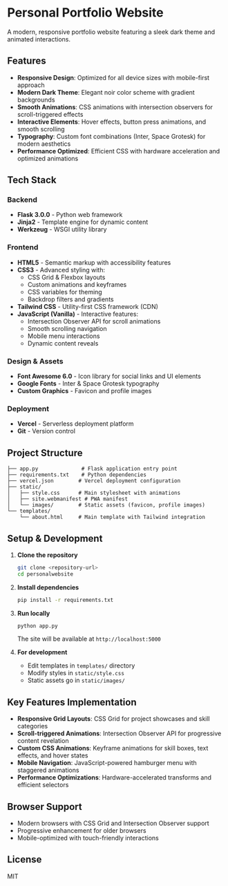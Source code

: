 # Personal Portfolio Website

A modern, responsive portfolio website featuring a sleek dark theme and animated interactions.

## Features
- **Responsive Design**: Optimized for all device sizes with mobile-first approach
- **Modern Dark Theme**: Elegant noir color scheme with gradient backgrounds
- **Smooth Animations**: CSS animations with intersection observers for scroll-triggered effects
- **Interactive Elements**: Hover effects, button press animations, and smooth scrolling
- **Typography**: Custom font combinations (Inter, Space Grotesk) for modern aesthetics
- **Performance Optimized**: Efficient CSS with hardware acceleration and optimized animations

## Tech Stack

### Backend
- **Flask 3.0.0** - Python web framework
- **Jinja2** - Template engine for dynamic content
- **Werkzeug** - WSGI utility library

### Frontend
- **HTML5** - Semantic markup with accessibility features
- **CSS3** - Advanced styling with:
  - CSS Grid & Flexbox layouts
  - Custom animations and keyframes
  - CSS variables for theming
  - Backdrop filters and gradients
- **Tailwind CSS** - Utility-first CSS framework (CDN)
- **JavaScript (Vanilla)** - Interactive features:
  - Intersection Observer API for scroll animations
  - Smooth scrolling navigation
  - Mobile menu interactions
  - Dynamic content reveals

### Design & Assets
- **Font Awesome 6.0** - Icon library for social links and UI elements
- **Google Fonts** - Inter & Space Grotesk typography
- **Custom Graphics** - Favicon and profile images

### Deployment
- **Vercel** - Serverless deployment platform
- **Git** - Version control

## Project Structure
```
├── app.py              # Flask application entry point
├── requirements.txt    # Python dependencies
├── vercel.json        # Vercel deployment configuration
├── static/
│   ├── style.css      # Main stylesheet with animations
│   ├── site.webmanifest # PWA manifest
│   └── images/        # Static assets (favicon, profile images)
└── templates/
    └── about.html     # Main template with Tailwind integration
```

## Setup & Development
1. **Clone the repository**
   ```bash
   git clone <repository-url>
   cd personalwebsite
   ```

2. **Install dependencies**
   ```bash
   pip install -r requirements.txt
   ```

3. **Run locally**
   ```bash
   python app.py
   ```
   The site will be available at `http://localhost:5000`

4. **For development**
   - Edit templates in `templates/` directory
   - Modify styles in `static/style.css`
   - Static assets go in `static/images/`

## Key Features Implementation
- **Responsive Grid Layouts**: CSS Grid for project showcases and skill categories
- **Scroll-triggered Animations**: Intersection Observer API for progressive content revelation
- **Custom CSS Animations**: Keyframe animations for skill boxes, text effects, and hover states
- **Mobile Navigation**: JavaScript-powered hamburger menu with staggered animations
- **Performance Optimizations**: Hardware-accelerated transforms and efficient selectors

## Browser Support
- Modern browsers with CSS Grid and Intersection Observer support
- Progressive enhancement for older browsers
- Mobile-optimized with touch-friendly interactions

## License
MIT
